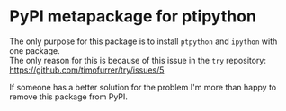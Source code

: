 # PyPI metapackage for ptipython

The only purpose for this package is to install `ptpython` and `ipython` with one package. <br>
The only reason for this is because of this issue in the `try` repository: https://github.com/timofurrer/try/issues/5

If someone has a better solution for the problem I'm more than happy to remove this package from PyPI.
